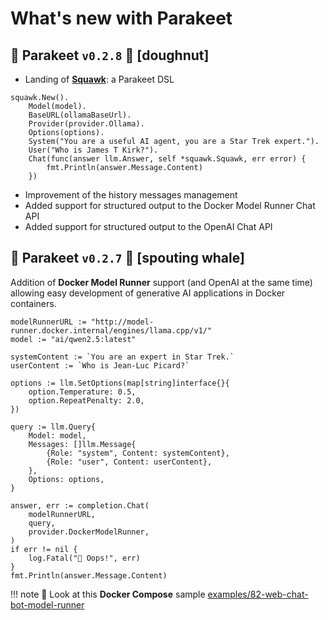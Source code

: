 # What's new with Parakeet 

## 🦜 Parakeet `v0.2.8` 🍩 [doughnut]

- Landing of **[Squawk](squawk-getting-started.md)**: a Parakeet DSL
```golang
squawk.New().
    Model(model).
    BaseURL(ollamaBaseUrl).
    Provider(provider.Ollama).
    Options(options).
    System("You are a useful AI agent, you are a Star Trek expert.").
    User("Who is James T Kirk?").
    Chat(func(answer llm.Answer, self *squawk.Squawk, err error) {
        fmt.Println(answer.Message.Content)
    })
```
- Improvement of the history messages management
- Added support for structured output to the Docker Model Runner Chat API
- Added support for structured output to the OpenAI Chat API

## 🦜 Parakeet `v0.2.7` 🐳 [spouting whale]

Addition of **Docker Model Runner** support (and OpenAI at the same time) allowing easy development of generative AI applications in Docker containers.

```golang
modelRunnerURL := "http://model-runner.docker.internal/engines/llama.cpp/v1/"
model := "ai/qwen2.5:latest" 

systemContent := `You are an expert in Star Trek.`
userContent := `Who is Jean-Luc Picard?`

options := llm.SetOptions(map[string]interface{}{
    option.Temperature: 0.5,
    option.RepeatPenalty: 2.0,
})

query := llm.Query{
    Model: model,
    Messages: []llm.Message{
        {Role: "system", Content: systemContent},
        {Role: "user", Content: userContent},
    },
    Options: options,
}

answer, err := completion.Chat(
    modelRunnerURL, 
    query, 
    provider.DockerModelRunner,
)
if err != nil {
    log.Fatal("🫢 Oops!", err)
}
fmt.Println(answer.Message.Content)
```

!!! note
	👋 Look at this **Docker Compose** sample [examples/82-web-chat-bot-model-runner](https://github.com/parakeet-nest/parakeet/tree/main/examples/82-web-chat-bot-model-runner)


